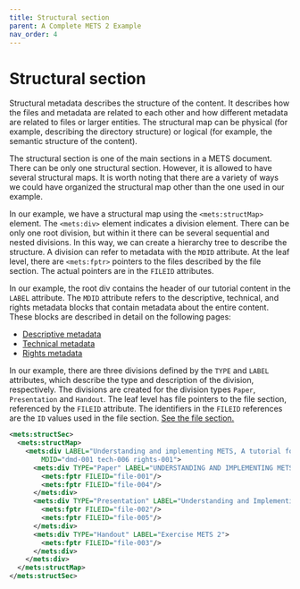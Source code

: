 ```yaml
---
title: Structural section
parent: A Complete METS 2 Example
nav_order: 4
---
```

# Structural section

Structural metadata describes the structure of the content. It describes how the files and metadata are related to each other and how different metadata are related to files or larger entities. The structural map can be physical (for example, describing the directory structure) or logical (for example, the semantic structure of the content).

The structural section is one of the main sections in a METS document. There can be only one structural section. However, it is allowed to have several structural maps. It is worth noting that there are a variety of ways we could have organized the structural map other than the one used in our example.

In our example, we have a structural map using the `<mets:structMap>` element. The `<mets:div>` element indicates a division element. There can be only one root division, but within it there can be several sequential and nested divisions. In this way, we can create a hierarchy tree to describe the structure. A division can refer to metadata with the `MDID` attribute. At the leaf level, there are `<mets:fptr>` pointers to the files described by the file section. The actual pointers are in the `FILEID` attributes. 

In our example, the root div contains the header of our tutorial content in the `LABEL` attribute. The `MDID` attribute refers to the descriptive, technical, and rights metadata blocks that contain metadata about the entire content. These blocks are described in detail on the following pages:

- [Descriptive metadata](descriptive_metadata.md)
- [Technical metadata](technical_metadata.md)
- [Rights metadata](rights_metadata.md)

In our example, there are three divisions defined by the `TYPE` and `LABEL` attributes, which describe the type and description of the division, respectively. The divisions are created for the division types `Paper`, `Presentation` and `Handout`. The leaf level has file pointers to the file section, referenced by the `FILEID` attribute. The identifiers in the `FILEID` references are the `ID` values used in the file section. [See the file section.](file_section.md)

```xml
<mets:structSec>
  <mets:structMap>
    <mets:div LABEL="Understanding and implementing METS, A tutorial focused on METS 2"
        MDID="dmd-001 tech-006 rights-001">        
      <mets:div TYPE="Paper" LABEL="UNDERSTANDING AND IMPLEMENTING METS: A tutorial focused on METS 2">
        <mets:fptr FILEID="file-001"/>
        <mets:fptr FILEID="file-004"/>
      </mets:div>        
      <mets:div TYPE="Presentation" LABEL="Understanding and Implementing METS">
        <mets:fptr FILEID="file-002"/>
        <mets:fptr FILEID="file-005"/>          
      </mets:div>        
      <mets:div TYPE="Handout" LABEL="Exercise METS 2">
        <mets:fptr FILEID="file-003"/>
      </mets:div>        
    </mets:div>
  </mets:structMap>
</mets:structSec>
```
